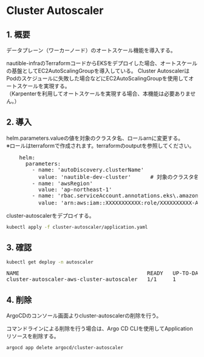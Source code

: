 
# Cluster Autoscaler

## 1. 概要

データプレーン（ワーカーノード）のオートスケール機能を導入する。

nautible-infraのTerraformコードからEKSをデプロイした場合、オートスケールの基盤としてEC2AutoScalingGroupを導入している。
Cluster AutoscalerはPodのスケジュールに失敗した場合などにEC2AutoScalingGroupを使用してオートスケールを実現する。  
（Karpenterを利用してオートスケールを実現する場合、本機能は必要ありません。）

## 2. 導入

helm.parameters.valueの値を対象のクラスタ名、ロールarnに変更する。  
※ロールはterraformで作成されます。terraformのoutputを参照してください。

<pre>
    helm:
      parameters:
        - name: 'autoDiscovery.clusterName'
          value: 'nautible-dev-cluster'      # 対象のクラスタ名に変更する
        - name: 'awsRegion'
          value: 'ap-northeast-1'
        - name: 'rbac.serviceAccount.annotations.eks\.amazonaws\.com/role-arn'
          value: 'arn:aws:iam::XXXXXXXXXXX:role/XXXXXXXXXX-AmazonEKSClusterAutoscalerRole' # 対象のロールarnに変更する。
</pre>

cluster-autoscalerをデプロイする。

```BASH
kubectl apply -f cluster-autoscaler/application.yaml
```

## 3. 確認

```BASH
kubectl get deploy -n autoscaler
```

<pre>
NAME                                        READY   UP-TO-DATE   AVAILABLE   AGE
cluster-autoscaler-aws-cluster-autoscaler   1/1     1            1           18d
</pre>

## 4. 削除

ArgoCDのコンソール画面よりcluster-autoscalerの削除を行う。

コマンドラインによる削除を行う場合は、Argo CD CLIを使用してApplicationリソースを削除する。

```BASH
argocd app delete argocd/cluster-autoscaler
```
